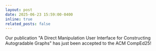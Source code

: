 ```yaml
---
layout: post
date: 2025-06-23 15:59:00-0400
inline: true
related_posts: false
---
```


Our publication "A Direct Manipulation User Interface for Constructing Autogradable Graphs" has just been accepted to the ACM CompEd25!